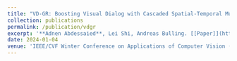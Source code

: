 ```yaml
---
title: "VD-GR: Boosting Visual Dialog with Cascaded Spatial-Temporal Multi-Modal GRaphs"
collection: publications
permalink: /publication/vdgr
excerpt: '**Adnen Abdessaied**, Lei Shi, Andreas Bulling. [[Paper]](https://arxiv.org/abs/2310.16590) [[Code]](https://github.com/adnenabdessaied/VDGR)'
date: 2024-01-04
venue: 'IEEE/CVF Winter Conference on Applications of Computer Vision (WACV)'
---
```

